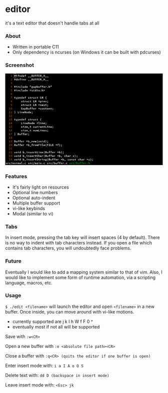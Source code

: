 editor
======

it's a text editor that doesn't handle tabs at all

### About
 - Written in portable C11
 - Only dependency is ncurses (on Windows it can be built with pdcurses)


### Screenshot

![screenshot of the editor running in gnome-terminal](/screenshot.png?raw=true "Running in gnome-terminal")

### Features

 - It's fairly light on resources
 - Optional line numbers
 - Optional auto-indent
 - Multiple buffer support
 - vi-like keybinds
 - Modal (similar to vi)
 
### Tabs
 
In insert mode, pressing the tab key will insert spaces (4 by default).
There is no way to indent with tab characters instead.
If you open a file which contains tab characters, you will undoubtedly face problems.

### Future

Eventually I would like to add a mapping system similar to that of vim. Also, I would like to implement some form of runtime automation, via a scripting language, macros, etc.

### Usage

`$ ./edit <filename>` will launch the editor and open `<filename>` in a new buffer.
Once inside, you can move around with vi-like motions.
 - currently supported are j k l h W f F 0 ^
 - eventually most if not all will be supported

Save with `:w<CR>`

Open a new buffer with `:e <absolute file path><CR>`

Close a buffer with `:q<CR> (quits the editor if one buffer is open)`

Enter insert mode with: `i a I A o O S`

Delete text with: `dd D (backspace in insert mode)`

Leave insert mode with: `<Esc> jk`
